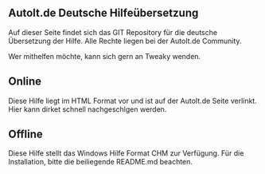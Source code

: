 AutoIt.de Deutsche Hilfeübersetzung
-----------------------------

Auf dieser Seite findet sich das GIT Repository für die deutsche Übersetzung der Hilfe.
Alle Rechte liegen bei der AutoIt.de Community.

Wer mithelfen möchte, kann sich gern an Tweaky wenden.

Online
----------------------------
Diese Hilfe liegt im HTML Format vor und ist auf der AutoIt.de Seite verlinkt.
Hier kann dirket schnell nachgeschlgen werden.

Offline
----------------------------
Diese Hilfe stellt das Windows Hilfe Format CHM zur Verfügung.
Für die Installation, bitte die beiliegende README.md beachten.